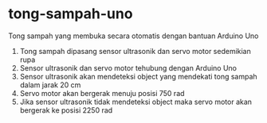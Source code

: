 # tong-sampah-uno
Tong sampah yang membuka secara otomatis dengan bantuan Arduino Uno

1. Tong sampah dipasang sensor ultrasonik dan servo motor sedemikian rupa
2. Sensor ultrasonik dan servo motor tehubung dengan Arduino Uno
3. Sensor ultrasonik akan mendeteksi object yang mendekati tong sampah dalam jarak 20 cm
4. Servo motor akan bergerak menuju posisi 750 rad
5. Jika sensor ultrasonik tidak mendeteksi object maka servo motor akan bergerak ke posisi 2250 rad 
